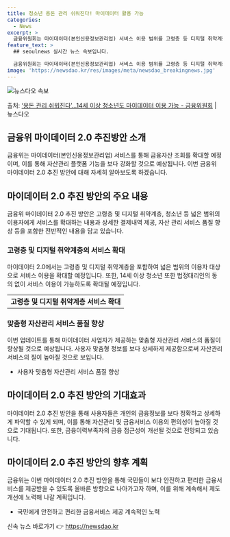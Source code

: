 ```yaml
---
title: 청소년 용돈 관리 쉬워진다! 마이데이터 활용 가능
categories:
  - News
excerpt: >
  금융위원회는 마이데이터(본인신용정보관리업) 서비스 이용 범위를 고령층 등 디지털 취약계층과 14세 이상 청소…
feature_text: >
  ## seoulnews 실시간 뉴스 속보입니다.

  금융위원회는 마이데이터(본인신용정보관리업) 서비스 이용 범위를 고령층 등 디지털 취약계층과 14세 이상 청소…
image: 'https://newsdao.kr/res/images/meta/newsdao_breakingnews.jpg'
---
```


![뉴스다오 속보](https://newsdao.kr/res/images/meta/newsdao_breakingnews.jpg)

<p>출처: <a href="https://newsdao.kr/3516" rel="dofollow">‘용돈 관리 쉬워진다’…14세 이상 청소년도 마이데이터 이용 가능 - 금융위원회</a> | 뉴스다오</p>

<h2 data-ke-size="size26">금융위 마이데이터 2.0 추진방안 소개</h2>
<p data-ke-size="size16">금융위는 마이데이터(본인신용정보관리업) 서비스를 통해 금융자산 조회를 확대할 예정이며, 이를 통해 자산관리 플랫폼 기능을 보다 강화할 것으로 예상됩니다. 이번 금융위 마이데이터 2.0 추진 방안에 대해 자세히 알아보도록 하겠습니다.</p>

<h2 data-ke-size="size24">마이데이터 2.0 추진 방안의 주요 내용</h2>
<p data-ke-size="size16">금융위 마이데이터 2.0 추진 방안은 고령층 및 디지털 취약계층, 청소년 등 넓은 범위의 이용자에게 서비스를 확대하는 내용과 상세한 결제내역 제공, 자산 관리 서비스 품질 향상 등을 포함한 전반적인 내용을 담고 있습니다.</p>

<h3>고령층 및 디지털 취약계층의 서비스 확대</h3>
<p data-ke-size="size16">마이데이터 2.0에서는 고령층 및 디지털 취약계층을 포함하여 넓은 범위의 이용자 대상으로 서비스 이용을 확대할 예정입니다. 또한, 14세 이상 청소년 또한 법정대리인의 동의 없이 서비스 이용이 가능하도록 확대될 예정입니다.</p>
<table>
  <tr>
    <td style="text-align: center; height: 17px;"><b>고령층 및 디지털 취약계층 서비스 확대</b></td>
  </tr>
</table>

<h3>맞춤형 자산관리 서비스 품질 향상</h3>
<p data-ke-size="size16">이번 업데이트를 통해 마이데이터 사업자가 제공하는 맞춤형 자산관리 서비스의 품질이 향상될 것으로 예상됩니다. 사용자 맞춤형 정보를 보다 상세하게 제공함으로써 자산관리 서비스의 질이 높아질 것으로 보입니다.</p>
<ul>
  <li>사용자 맞춤형 자산관리 서비스 품질 향상</li>
</ul>

<h2 data-ke-size="size24">마이데이터 2.0 추진 방안의 기대효과</h2>
<p data-ke-size="size16">마이데이터 2.0 추진 방안을 통해 사용자들은 개인의 금융정보를 보다 정확하고 상세하게 파악할 수 있게 되며, 이를 통해 자산관리 및 금융서비스 이용의 편의성이 높아질 것으로 기대됩니다. 또한, 금융이력부족자의 금융 접근성이 개선될 것으로 전망되고 있습니다.</p>

<h2 data-ke-size="size24">마이데이터 2.0 추진 방안의 향후 계획</h2>
<p data-ke-size="size16">금융위는 이번 마이데이터 2.0 추진 방안을 통해 국민들이 보다 안전하고 편리한 금융서비스를 제공받을 수 있도록 올바른 방향으로 나아가고자 하며, 이를 위해 계속해서 제도개선에 노력해 나갈 계획입니다.</p>
<ul>
  <li>국민에게 안전하고 편리한 금융서비스 제공 계속적인 노력</li>
</ul> 

신속 뉴스 바로가기 👉 <a href="https://newsdao.kr" rel="dofollow">https://newsdao.kr</a>


